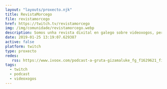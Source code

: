 ```yaml
---
layout: "layouts/proxecto.njk"
title: RevistaMorcego
file: revistamorcego
href: https://twitch.tv/revistamorcego
img: /img/comunidade/revistamorcego.webp
description: Somos unha revista dixital en galego sobre videoxogos, pero seguro que xa o sabes.
date: 2019-01-25 13:19:07.629387
active: false
platform: twitch
type: proxecto
redes:
   rss: https://www.ivoox.com/podcast-a-gruta-gizamaluke_fg_f1629621_filtro_1.xml
tags:
  - twitch
  - podcast
  - videoxogos
---
```

